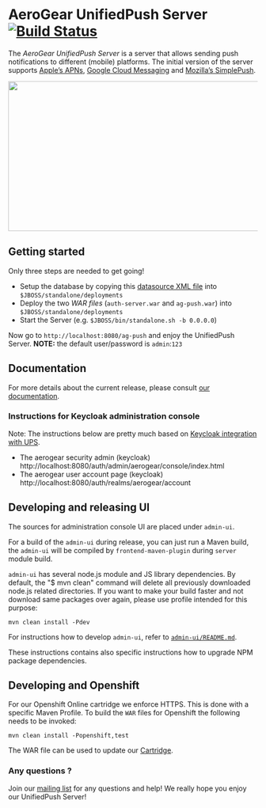 # AeroGear UnifiedPush Server [![Build Status](https://travis-ci.org/aerogear/aerogear-unifiedpush-server.png)](https://travis-ci.org/aerogear/aerogear-unifiedpush-server)

The _AeroGear UnifiedPush Server_ is a server that allows sending push notifications to different (mobile) platforms. The initial version of the server supports [Apple’s APNs](http://developer.apple.com/library/mac/#documentation/NetworkingInternet/Conceptual/RemoteNotificationsPG/Chapters/ApplePushService.html#//apple_ref/doc/uid/TP40008194-CH100-SW9), [Google Cloud Messaging](http://developer.android.com/google/gcm/index.html) and [Mozilla’s SimplePush](https://wiki.mozilla.org/WebAPI/SimplePush).

<img src="http://people.apache.org/~matzew/UPS_UI.png" height="303px" width="510px" />


## Getting started

Only three steps are needed to get going!

* Setup the database by copying this [datasource XML file](https://github.com/aerogear/aerogear-unifiedpush-server/blob/0.10.x/databases/unifiedpush-h2-ds.xml) into ``$JBOSS/standalone/deployments``
* Deploy the two _WAR files_ (``auth-server.war`` and ``ag-push.war``) into ``$JBOSS/standalone/deployments``
* Start the Server (e.g. ``$JBOSS/bin/standalone.sh -b 0.0.0.0``)

Now go to ``http://localhost:8080/ag-push`` and enjoy the UnifiedPush Server.
__NOTE:__ the default user/password is ```admin```:```123```

## Documentation

For more details about the current release, please consult [our documentation](http://aerogear.org/docs/unifiedpush/).

### Instructions for Keycloak administration console

Note: The instructions below are pretty much based on [Keycloak integration with UPS](https://github.com/keycloak/keycloak/blob/master/project-integrations/aerogear-ups/README.md).

* The aerogear security admin (keycloak) http://localhost:8080/auth/admin/aerogear/console/index.html
* The aerogear user account page (keycloak) http://localhost:8080/auth/realms/aerogear/account

## Developing and releasing UI

The sources for administration console UI are placed under `admin-ui`.

For a build of the `admin-ui` during release, you can just run a Maven build, the `admin-ui` will be compiled by `frontend-maven-plugin` during `server` module build.

`admin-ui` has several node.js module and JS library dependencies. By default, the "$ mvn clean" command will delete all previously downloaded node.js related directories. 
If you want to make your build faster and not download same packages over again, please use profile intended for this purpose:

    mvn clean install -Pdev

For instructions how to develop `admin-ui`, refer to [`admin-ui/README.md`](https://github.com/aerogear/aerogear-unifiedpush-server/blob/master/admin-ui/README.md).

These instructions contains also specific instructions how to upgrade NPM package dependencies.


## Developing and Openshift

For our Openshift Online cartridge we enforce HTTPS. This is done with a specific Maven Profile. To build the `WAR` files for Openshift the following needs to be invoked:

```
mvn clean install -Popenshift,test
```

The WAR file can be used to update our [Cartridge](https://github.com/aerogear/openshift-origin-cartridge-aerogear-push).

### Any questions ?

Join our [mailing list](https://lists.jboss.org/mailman/listinfo/aerogear-dev) for any questions and help! We really hope you enjoy our UnifiedPush Server!
